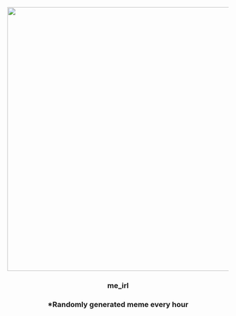 <p align="center">
        <img src="https://i.redd.it/4xlscw7edhs81.jpg" width="600" height="600">
        </p>
        <h3 align="center">me_irl</h3>
        <h3 align="center">*Randomly generated meme every hour</h3>
    